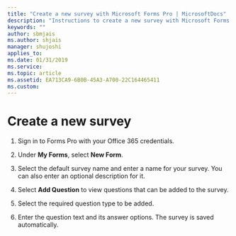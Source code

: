 ```yaml
---
title: "Create a new survey with Microsoft Forms Pro | MicrosoftDocs"
description: "Instructions to create a new survey with Microsoft Forms Pro"
keywords: ""
author: sbmjais
ms.author: shjais
manager: shujoshi
applies_to: 
ms.date: 01/31/2019
ms.service: 
ms.topic: article
ms.assetid: EA713CA9-6B0B-45A3-A700-22C164465411
ms.custom: 
---
```


# Create a new survey

1.	Sign in to Forms Pro with your Office 365 credentials.

2.	Under **My Forms**, select **New Form**.

3.	Select the default survey name and enter a name for your survey. You can also enter an optional description for it.

4.	Select **Add Question** to view questions that can be added to the survey.

5.	Select the required question type to be added.

6.	Enter the question text and its answer options. The survey is saved automatically.
